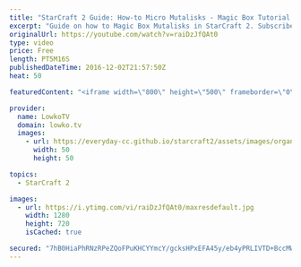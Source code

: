 ```yaml
---
title: "StarCraft 2 Guide: How-to Micro Mutalisks - Magic Box Tutorial!"
excerpt: "Guide on how to Magic Box Mutalisks in StarCraft 2. Subscribe for more videos: http://lowko.tv/youtube Hotkey & Control groups guide: https://goo.gl/VQQQQ7  In this StarCraft 2 tutorial I go over how to effectively micro your Mutalisks. The Magic Box technique is incredibly important if you're looking"
originalUrl: https://youtube.com/watch?v=raiDzJfQAt0
type: video
price: Free
length: PT5M16S
publishedDateTime: 2016-12-02T21:57:50Z
heat: 50

featuredContent: "<iframe width=\"800\" height=\"500\" frameborder=\"0\" src=\"https://www.youtube.com/embed/raiDzJfQAt0\" allow=\"accelerometer; autoplay; encrypted-media; gyroscope; picture-in-picture\" allowfullscreen></iframe>"

provider:
  name: LowkoTV
  domain: lowko.tv
  images:
    - url: https://everyday-cc.github.io/starcraft2/assets/images/organizations/lowko.tv-50x50.jpg
      width: 50
      height: 50

topics:
  - StarCraft 2

images:
  - url: https://i.ytimg.com/vi/raiDzJfQAt0/maxresdefault.jpg
    width: 1280
    height: 720
    isCached: true

secured: "7hB0HiaPhRNzRPeZQoFPuKHCYYmcY/gcksHPxEFA45y/eb4yPRLIVTD+BccMWs4TOFxSJ/GcNdg2JuYvvnE04DlRM+LU0A1guco3W/cry/RCiodi+ocZpIcwBPNleS6NmeBu1/bU2/bWwjn8uenSQS6OF1gY4vbDBZuHYJOLSob8EGUlE6c9CsirGfXIwgFaOoThcAGlES8fl+Yj4npfM/YaG0+Sg66dC6QrYOUK2kFyrsjR/j1w3eiOiBRb+hK+csXG48oA6AYvkXn/ZB1S5dEcSnDIFv+A6UGg2jZEVIKrGobKxOWnTEiN8QVtW48LK56+b2oIN+bd6Yn9NJfgZOesKSVB5UxZDvKdrLJ2bCARau70IMKtY0VlxFZ/NCPnadfzoYM4XqRlzuaAdsOvgHDx+HiartOxJVpvWgpGbQQ=;lp+Km32cP4vIHv0mxE3Ecw=="
---
```



